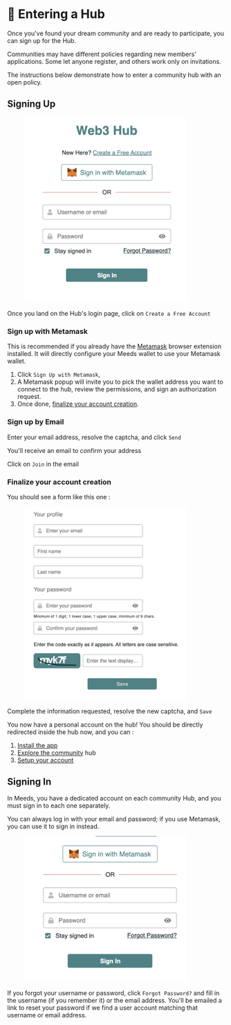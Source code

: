 # 🚪 Entering a Hub

Once you've found your dream community and are ready to participate, you can sign up for the Hub.

Communities may have different policies regarding new members' applications. Some let anyone register, and others work only on invitations.&#x20;

The instructions below demonstrate how to enter a community hub with an open policy.

## Signing Up

<figure><img src="../../.gitbook/assets/login-page.png" alt="" width="375"><figcaption></figcaption></figure>

Once you land on the Hub's login page, click on `Create a Free Account`

### Sign up with Metamask

This is recommended if you already have the [Metamask](https://metamask.io/) browser extension installed. It will directly configure your Meeds wallet to use your Metamask wallet.

1. Click `Sign Up with Metamask`,&#x20;
2. A Metamask popup will invite you to pick the wallet address you want to connect to the hub, review the permissions, and sign an authorization request.
3. Once done, [finalize your account creation](entering-a-hub.md#finalize-your-account-creation).

### Sign up by Email

Enter your email address, resolve the captcha, and click `Send`

You'll receive an email  to confirm your  address

Click on `Join` in the email

### Finalize your account creation&#x20;

You should see a form like this one :&#x20;

<figure><img src="../../.gitbook/assets/account-creation-form.png" alt="" width="375"><figcaption></figcaption></figure>

Complete the information requested, resolve the new captcha, and `Save`

You now have a personal account on the hub!  You should be directly redirected inside the hub now, and you can :&#x20;

1. [Install the app](using-meeds-on-the-go.md)
2. [Explore the community](../exploring-a-meeds-hub/) hub
3. [Setup your account](../setting-up-your-account/)

## Signing In

In Meeds, you have a dedicated account on each community Hub, and you must sign in to each one separately.

You can always log in with your email and password; if you use Metamask, you can use it to sign in instead.

<figure><img src="../../.gitbook/assets/sign-in-form.png" alt="" width="375"><figcaption></figcaption></figure>

If you forgot your username or password, click `Forgot Password?` and fill in the username (if you remember it) or the email address. You'll be emailed a link to reset your password if we find a user account matching that username or email address.
